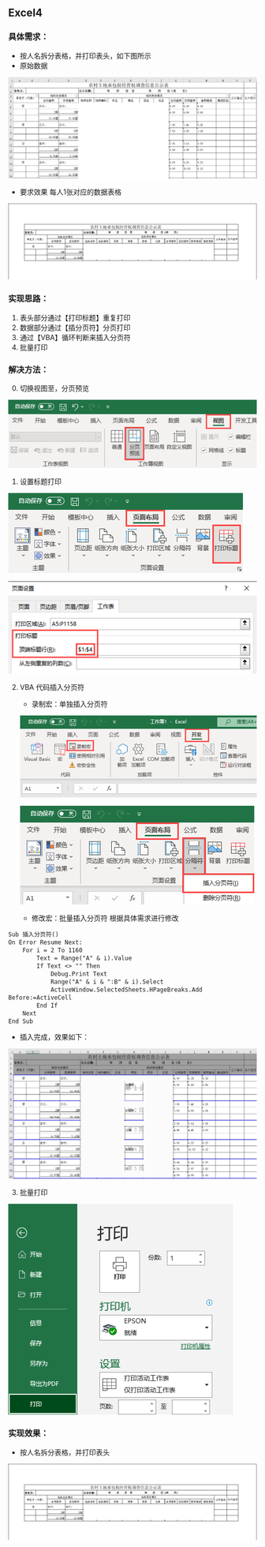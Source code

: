 ## Excel4

### 具体需求：
- 按人名拆分表格，并打印表头，如下图所示
- 原始数据

![原始数据.png](原始数据.png)
- 要求效果
每人1张对应的数据表格

![要求效果.png](要求效果.png)

### 实现思路：

1. 表头部分通过【打印标题】重复打印
2. 数据部分通过【插分页符】分页打印
3. 通过【VBA】循环判断来插入分页符
4. 批量打印

### 解决方法：

0. 切换视图至，分页预览

![视图-分页预览.png](视图-分页预览.png)

1. 设置标题打印

![页面布局-打印标题.png](页面布局-打印标题.png)

![打印标题.png](打印标题.png)

2. VBA 代码插入分页符
	- 录制宏：单独插入分页符
	
	![开发工具-录制宏.png](开发工具-录制宏.png)
	
	![页面布局-插入分页符.png](页面布局-插入分页符.png)
	
	- 修改宏：批量插入分页符
	  根据具体需求进行修改
	
```  VBA
Sub 插入分页符()
On Error Resume Next:
    For i = 2 To 1160
        Text = Range("A" & i).Value
        If Text <> "" Then
            Debug.Print Text
            Range("A" & i & ":B" & i).Select
            ActiveWindow.SelectedSheets.HPageBreaks.Add Before:=ActiveCell
        End If
    Next
End Sub
```

- 插入完成，效果如下：

![插入分页符效果.png](插入分页符效果.png)

3. 批量打印

![批量打印.png](批量打印.png)


### 实现效果：
- 按人名拆分表格，并打印表头

![要求效果.png](要求效果.png)
